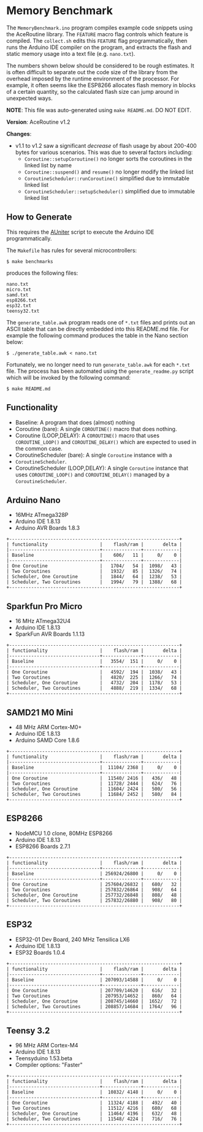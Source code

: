 # Memory Benchmark

The `MemoryBenchmark.ino` program compiles example code snippets using the
AceRoutine library. The `FEATURE` macro flag controls which feature is compiled.
The `collect.sh` edits this `FEATURE` flag programmatically, then runs the
Arduino IDE compiler on the program, and extracts the flash and static memory
usage into a text file (e.g. `nano.txt`).

The numbers shown below should be considered to be rough estimates. It is often
difficult to separate out the code size of the library from the overhead imposed
by the runtime environment of the processor. For example, it often seems like
the ESP8266 allocates flash memory in blocks of a certain quantity, so the
calculated flash size can jump around in unexpected ways.

**NOTE**: This file was auto-generated using `make README.md`. DO NOT EDIT.

**Version**: AceRoutine v1.2

**Changes**:

* v1.1 to v1.2 saw a significant *decrease* of flash usage by about 200-400
  bytes for various scenarios. This was due to several factors including:
    * `Coroutine::setupCoroutine()` no longer sorts the coroutines in the linked
      list by name
    * `Coroutine::suspend()` and `resume()` no longer modify the linked list
    * `CoroutineScheduler::runCoroutine()` simplified due to immutable
      linked list
    * `CoroutineScheduler::setupScheduler()` simplified due to immutable linked
      list

## How to Generate

This requires the [AUniter](https://github.com/bxparks/AUniter) script
to execute the Arduino IDE programmatically.

The `Makefile` has rules for several microcontrollers:

```
$ make benchmarks
```
produces the following files:

```
nano.txt
micro.txt
samd.txt
esp8266.txt
esp32.txt
teensy32.txt
```

The `generate_table.awk` program reads one of `*.txt` files and prints out an
ASCII table that can be directly embedded into this README.md file. For example
the following command produces the table in the Nano section below:

```
$ ./generate_table.awk < nano.txt
```

Fortunately, we no longer need to run `generate_table.awk` for each `*.txt`
file. The process has been automated using the `generate_readme.py` script which
will be invoked by the following command:
```
$ make README.md
```

## Functionality

* Baseline: A program that does (almost) nothing
* Coroutine (bare): A single `COROUTINE()` macro that does nothing.
* Coroutine (LOOP,DELAY): A `COROUTINE()` macro that uses `COROUTINE_LOOP()`
  and `COROUTINE_DELAY()` which are expected to used in the common case.
* CoroutineScheduler (bare): A single `Coroutine` instance with a
* `CoroutineScheduler`.
* CoroutineScheduler (LOOP,DELAY): A single `Coroutine` instance that
  uses `COROUTINE_LOOP()` and `COROUTINE_DELAY()` managed by a
  `CoroutineScheduler`.

## Arduino Nano

* 16MHz ATmega328P
* Arduino IDE 1.8.13
* Arduino AVR Boards 1.8.3

```
+--------------------------------------------------------------+
| functionality                   |    flash/ram |       delta |
|---------------------------------+--------------+-------------|
| Baseline                        |    606/   11 |     0/    0 |
|---------------------------------+--------------+-------------|
| One Coroutine                   |   1704/   54 |  1098/   43 |
| Two Coroutines                  |   1932/   85 |  1326/   74 |
| Scheduler, One Coroutine        |   1844/   64 |  1238/   53 |
| Scheduler, Two Coroutines       |   1994/   79 |  1388/   68 |
+--------------------------------------------------------------+

```

## Sparkfun Pro Micro

* 16 MHz ATmega32U4
* Arduino IDE 1.8.13
* SparkFun AVR Boards 1.1.13

```
+--------------------------------------------------------------+
| functionality                   |    flash/ram |       delta |
|---------------------------------+--------------+-------------|
| Baseline                        |   3554/  151 |     0/    0 |
|---------------------------------+--------------+-------------|
| One Coroutine                   |   4592/  194 |  1038/   43 |
| Two Coroutines                  |   4820/  225 |  1266/   74 |
| Scheduler, One Coroutine        |   4732/  204 |  1178/   53 |
| Scheduler, Two Coroutines       |   4888/  219 |  1334/   68 |
+--------------------------------------------------------------+

```

## SAMD21 M0 Mini

* 48 MHz ARM Cortex-M0+
* Arduino IDE 1.8.13
* Arduino SAMD Core 1.8.6

```
+--------------------------------------------------------------+
| functionality                   |    flash/ram |       delta |
|---------------------------------+--------------+-------------|
| Baseline                        |  11104/ 2368 |     0/    0 |
|---------------------------------+--------------+-------------|
| One Coroutine                   |  11540/ 2416 |   436/   48 |
| Two Coroutines                  |  11728/ 2444 |   624/   76 |
| Scheduler, One Coroutine        |  11604/ 2424 |   500/   56 |
| Scheduler, Two Coroutines       |  11684/ 2452 |   580/   84 |
+--------------------------------------------------------------+

```

## ESP8266

* NodeMCU 1.0 clone, 80MHz ESP8266
* Arduino IDE 1.8.13
* ESP8266 Boards 2.7.1

```
+--------------------------------------------------------------+
| functionality                   |    flash/ram |       delta |
|---------------------------------+--------------+-------------|
| Baseline                        | 256924/26800 |     0/    0 |
|---------------------------------+--------------+-------------|
| One Coroutine                   | 257604/26832 |   680/   32 |
| Two Coroutines                  | 257832/26864 |   908/   64 |
| Scheduler, One Coroutine        | 257732/26848 |   808/   48 |
| Scheduler, Two Coroutines       | 257832/26880 |   908/   80 |
+--------------------------------------------------------------+

```

## ESP32

* ESP32-01 Dev Board, 240 MHz Tensilica LX6
* Arduino IDE 1.8.13
* ESP32 Boards 1.0.4

```
+--------------------------------------------------------------+
| functionality                   |    flash/ram |       delta |
|---------------------------------+--------------+-------------|
| Baseline                        | 207093/14588 |     0/    0 |
|---------------------------------+--------------+-------------|
| One Coroutine                   | 207709/14620 |   616/   32 |
| Two Coroutines                  | 207953/14652 |   860/   64 |
| Scheduler, One Coroutine        | 208745/14660 |  1652/   72 |
| Scheduler, Two Coroutines       | 208857/14684 |  1764/   96 |
+--------------------------------------------------------------+

```

## Teensy 3.2

* 96 MHz ARM Cortex-M4
* Arduino IDE 1.8.13
* Teensyduino 1.53.beta
* Compiler options: "Faster"

```
+--------------------------------------------------------------+
| functionality                   |    flash/ram |       delta |
|---------------------------------+--------------+-------------|
| Baseline                        |  10832/ 4148 |     0/    0 |
|---------------------------------+--------------+-------------|
| One Coroutine                   |  11324/ 4188 |   492/   40 |
| Two Coroutines                  |  11512/ 4216 |   680/   68 |
| Scheduler, One Coroutine        |  11464/ 4196 |   632/   48 |
| Scheduler, Two Coroutines       |  11548/ 4224 |   716/   76 |
+--------------------------------------------------------------+

```

